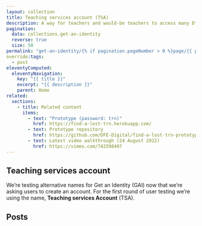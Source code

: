 ```yaml
---
layout: collection
title: Teaching services account (TSA)
description: A way for teachers and would-be teachers to access many DfE services with one login, and be able to inform DfE only once whenever their details change. The name we’re using in the prototype to describe GAI is, Teacher services Account (TSA).
pagination:
  data: collections.get-an-identity
  reverse: true
  size: 50
permalink: "get-an-identity/{% if pagination.pageNumber > 0 %}page/{{ pagination.pageNumber + 1 }}{% endif %}/"
override:tags:
  - post
eleventyComputed:
  eleventyNavigation:
    key: "{{ title }}"
    excerpt: "{{ description }}"
    parent: Home
related:
  sections:
    - title: Related content
      items:
        - text: "Prototype (password: trn)"
          href: https://find-a-lost-trn.herokuapp.com/
        - text: Prototype repository
          href: https://github.com/DFE-Digital/find-a-lost-trn-prototype
        - text: Latest video walkthrough (24 August 2022)
          href: https://vimeo.com/742598497
---
```


<h2 class="govuk-heading-m">Teaching services account</h2>

We’re testing alternative names for Get an Identity (GAI) now that we’re asking users to create an account. For the first round of user testing we’re using the name, <b>Teaching services Account</b> (TSA).

<!--
A case study about Millie and her journey through DfE’s digital services. When something goes wrong, things get silly.

[View the PDF](/docs/when-things-got-silly-for-millie.pdf)
[View Google Slides](https://docs.google.com/presentation/d/e/2PACX-1vQqN02_5934OOMp0vx-5GREBmk88mXSz0OfklDh0VI6wMPFeQBHHnFro2mq7tSgks_89WQVgJ1OArUc/embed?start=false&loop=false&delayms=10000)

<div class="app-vimeo govuk-!-margin-bottom-9" style="padding-top: 62%">
  <iframe src="https://docs.google.com/presentation/d/e/2PACX-1vQqN02_5934OOMp0vx-5GREBmk88mXSz0OfklDh0VI6wMPFeQBHHnFro2mq7tSgks_89WQVgJ1OArUc/embed?start=false&loop=false&delayms=10000" frameborder="0" width="1440" height="839" allowfullscreen="true" mozallowfullscreen="true" webkitallowfullscreen="true"></iframe>
</div>

<h2 class="govuk-heading-m">Who the users are</h2>

<h3 class="govuk-heading-s">Teachers and would-be teachers</h3>

Get an identity will allow teachers and would-be teachers to:

* access many teacher services with one login
* provide and update their data once across all teacher services, instead of maintaining it separately within each individual service

<h3 class="govuk-heading-s">Department for Education</h3>

The service aims to build a single view of teacher career paths for DfE policymakers, analysts and service teams.

<h3 class="govuk-heading-s">Teacher Services teams</h3>

Get an identity will provide drop-in journeys, APIs and processes for identity creation and management. This aims to reduce the costs of creating and maintaining public-facing teacher services. -->

<h2 class="govuk-heading-m">Posts</h2>
